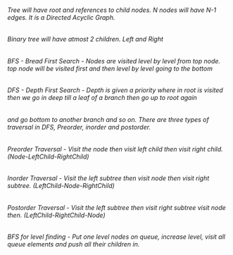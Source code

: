 ###### Tree will have root and references to child nodes. N nodes will have N-1 edges. It is a Directed Acyclic Graph.
###### Binary tree will have atmost 2 children. Left and Right
###### BFS - Bread First Search - Nodes are visited level by level from top node. top node will be visited first and then level by level going to the bottom
###### DFS - Depth First Search - Depth is given a priority where in root is visited then we go in deep till a leaf of a branch then go up to root again 
###### and go bottom to another branch and so on. There are three types of traversal in DFS, Preorder, inorder and postorder.
###### Preorder Traversal - Visit the node then visit left child then visit right child. (Node-LeftChild-RightChild)
###### Inorder Traversal - Visit the left subtree then visit node then visit right subtree. (LeftChild-Node-RightChild)
###### Postorder Traversal - Visit the left subtree then visit right subtree visit node then. (LeftChild-RightChild-Node)
###### BFS for level finding - Put one level nodes on queue, increase level, visit all queue elements and push all their children in.
###### 
###### 
###### 

